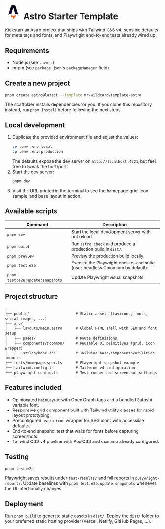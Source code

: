 # <picture><source media="(prefers-color-scheme: dark)" srcset="./doc/astro-dark.svg"><img alt="Astro build!" src="./doc/astro-light.png" height="46px"></picture> Astro Starter Template

Kickstart an Astro project that ships with Tailwind CSS v4, sensible defaults for meta tags and fonts, and Playwright end-to-end tests already wired up.

## Requirements

- Node.js (see `.nvmrc`)
- pnpm (see `package.json`'s `packageManager` field)

## Create a new project

```bash
pnpm create astro@latest --template mr-wildcard/template-astro
```

The scaffolder installs dependencies for you. If you clone this repository instead, run `pnpm install` before following the next steps.

## Local development

1. Duplicate the provided environment file and adjust the values:
   ```bash
   cp .env .env.local
   cp .env .env.production
   ```
   The defaults expose the dev server on `http://localhost:4321`, but feel free to tweak the host/port.
2. Start the dev server:
   ```bash
   pnpm dev
   ```
3. Visit the URL printed in the terminal to see the homepage grid, icon sample, and base layout in action.

## Available scripts

| Command | Description |
| --- | --- |
| `pnpm dev` | Start the local development server with hot reload. |
| `pnpm build` | Run `astro check` and produce a production build in `dist/`. |
| `pnpm preview` | Preview the production build locally. |
| `pnpm test:e2e` | Execute the Playwright end-to-end suite (uses headless Chromium by default). |
| `pnpm test:e2e:update:snapshots` | Update Playwright visual snapshots. |

## Project structure

```
.
├── public/                     # Static assets (favicons, fonts, social images, ...)
├── src/
│   ├── layouts/main.astro      # Global HTML shell with SEO and font setup
│   ├── pages/                  # Route definitions
│   ├── components/@common/     # Reusable UI primitives (grid, icon wrapper)
│   └── styles/base.css         # Tailwind base/components/utilities imports
├── tests/homepage.spec.ts      # Playwright snapshot example
├── tailwind.config.ts          # Tailwind v4 configuration
└── playwright.config.ts        # Test runner and screenshot settings
```

## Features included

- Opinionated `MainLayout` with Open Graph tags and a bundled Satoshi variable font.
- Responsive grid component built with Tailwind utility classes for rapid layout prototyping.
- Preconfigured `astro-icon` wrapper for SVG icons with accessible defaults.
- End-to-end snapshot test that waits for fonts before capturing screenshots.
- Tailwind CSS v4 pipeline with PostCSS and cssnano already configured.

## Testing

```bash
pnpm test:e2e
```

Playwright saves results under `test-results/` and full reports in `playwright-report/`. Update baselines with `pnpm test:e2e:update:snapshots` whenever the UI intentionally changes.

## Deployment

Run `pnpm build` to generate static assets in `dist/`. Deploy the `dist/` folder to your preferred static hosting provider (Vercel, Netlify, GitHub Pages, ...).

